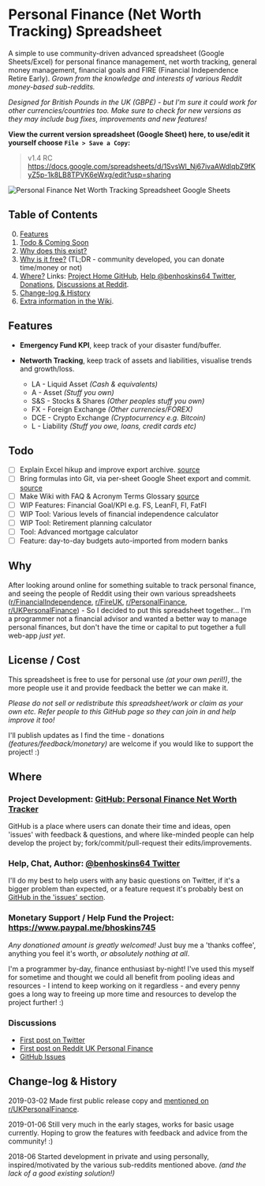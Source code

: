 # Personal Finance (Net Worth Tracking) Spreadsheet

A simple to use community-driven advanced spreadsheet (Google Sheets/Excel) for personal finance management, net worth tracking, general money management, financial goals and FIRE (Financial Independence Retire Early). _Grown from the knowledge and interests of various Reddit money-based sub-reddits._

_Designed for British Pounds in the UK (GBP£) - but I'm sure it could work for other currencies/countries too.
Make sure to check for new versions as they may include bug fixes, improvements and new features!_

**View the current version spreadsheet (Google Sheet) here, to use/edit it yourself choose `File > Save a Copy`:**

 > v1.4 RC https://docs.google.com/spreadsheets/d/1SvsWl_Nj67ivaAWdlqbZ9fKyZ5p-1k8LB8TPVK6eWxg/edit?usp=sharing


![Personal Finance Net Worth Tracking Spreadsheet Google Sheets](https://raw.githubusercontent.com/hozza/Personal-Finance-Net-Worth-Tracker/master/screenshot.png)


## Table of Contents
 0. [Features](#features)
 0. [Todo & Coming Soon](#todo)
 0. [Why does this exist?](#why)
 0. [Why is it free?](#license--cost) (TL;DR - community developed, you can donate time/money or not)
 0. [Where?](#where) Links: [Project Home GitHub](https://github.com/hozza/Personal-Finance-Net-Worth-Tracker/), [Help @benhoskins64 Twitter](https://twitter.com/benhoskins64), [Donations](https://www.paypal.me/bhoskins745), [Discussions at Reddit](#discussions).
 0. [Change-log & History](#change-log--history)
 0. [Extra information in the Wiki](https://github.com/hozza/Personal-Finance-Net-Worth-Tracker/wiki/).

## Features

 - **Emergency Fund KPI**, keep track of your disaster fund/buffer. 

 - **Networth Tracking**, keep track of assets and liabilities, visualise trends and growth/loss. 

   - LA - Liquid Asset _(Cash & equivalents)_
   - A - Asset _(Stuff you own)_
   - S&S - Stocks & Shares _(Other peoples stuff you own)_
   - FX - Foreign Exchange _(Other currencies/FOREX)_
   - DCE - Crypto Exchange _(Cryptocurrency e.g. Bitcoin)_
   - L - Liability _(Stuff you owe, loans, credit cards etc)_

## Todo

- [ ] Explain Excel hikup and improve export archive. [source](https://www.reddit.com/r/UKPersonalFinance/comments/awnpqk/personal_finance_net_worth_v14_rc_google/ehot9ie/)
- [ ] Bring formulas into Git, via per-sheet Google Sheet export and commit. [source](https://www.reddit.com/r/UKPersonalFinance/comments/awnpqk/personal_finance_net_worth_v14_rc_google/ehozeua/)
 - [ ] Make Wiki with FAQ & Acronym Terms Glossary [source](https://www.reddit.com/r/UKPersonalFinance/comments/awnpqk/personal_finance_net_worth_v14_rc_google/ehp3gbw/)
 - [ ] WIP Features: Financial Goal/KPI e.g. FS, LeanFI, FI, FatFI
 - [ ] WIP Tool: Various levels of financial independence calculator
 - [ ] WIP Tool: Retirement planning calculator
 - [ ] Tool: Advanced mortgage calculator
 - [ ] Feature: day-to-day budgets auto-imported from modern banks

## Why

After looking around online for something suitable to track personal finance, and seeing the people of Reddit using their own various spreadsheets ([r/FinancialIndependence](https://www.reddit.com/r/FinancialIndependence), [r/FireUK](https://www.reddit.com/r/FireUK), [r/PersonalFinance](https://www.reddit.com/r/PersonalFinance), [r/UKPersonalFinance](https://www.reddit.com/r/UKPersonalFinance/)) - So I decided to put this spreadsheet together... I'm a programmer not a financial advisor and wanted a better way to manage personal finances, but don't have the time or capital to put together a full web-app _just yet_.

## License / Cost

This spreadsheet is free to use for personal use _(at your own peril!)_, the more people use it and provide feedback the better we can make it. 

_Please do not sell or redistribute this spreadsheet/work or claim as your own etc. Refer people to this GitHub page so they can join in and help improve it too!_

I'll publish updates as I find the time - donations _(features/feedback/monetary)_ are welcome if you would like to support the project! :)

## Where

### Project Development: [GitHub: Personal Finance Net Worth Tracker](https://github.com/hozza/Personal-Finance-Net-Worth-Tracker/)

GitHub is a place where users can donate their time and ideas, open 'issues' with feedback & questions, and where like-minded people can help develop the project by; fork/commit/pull-request their edits/improvements.

### Help, Chat, Author: [@benhoskins64 Twitter](https://twitter.com/benhoskins64)

I'll do my best to help users with any basic questions on Twitter, if it's a bigger problem than expected, or a feature request it's probably best on [GitHub in the 'issues' section](https://github.com/hozza/Personal-Finance-Net-Worth-Tracker/issues).

### Monetary Support / Help Fund the Project: https://www.paypal.me/bhoskins745

*Any donationed amount is greatly welcomed!* Just buy me a 'thanks coffee', anything you feel it's worth, _or absolutely nothing at all_.

I'm a programmer by-day, finance enthusiast by-night! I've used this myself for sometime and thought we could all benefit from pooling ideas and resources - I intend to keep working on it regardless - and every penny goes a long way to freeing up more time and resources to develop the project further! :)

### Discussions

 - [First post on Twitter](https://twitter.com/benhoskins64/status/1102002883099324419)
 - [First post on Reddit UK Personal Finance](https://www.reddit.com/r/UKPersonalFinance/comments/awnpqk/personal_finance_net_worth_v14_rc_google/)
 - [GitHub Issues](https://github.com/hozza/Personal-Finance-Net-Worth-Tracker/issues)

## Change-log & History

2019-03-02 Made first public release copy and [mentioned on r/UKPersonalFinance](https://www.reddit.com/r/UKPersonalFinance/comments/awnpqk/personal_finance_net_worth_v14_rc_google/).

2019-01-06 Still very much in the early stages, works for basic usage currently. Hoping to grow the features with feedback and advice from the community! :)

2018-06 Started development in private and using personally, inspired/motivated by the various sub-reddits mentioned above. _(and the lack of a good existing solution!)_

